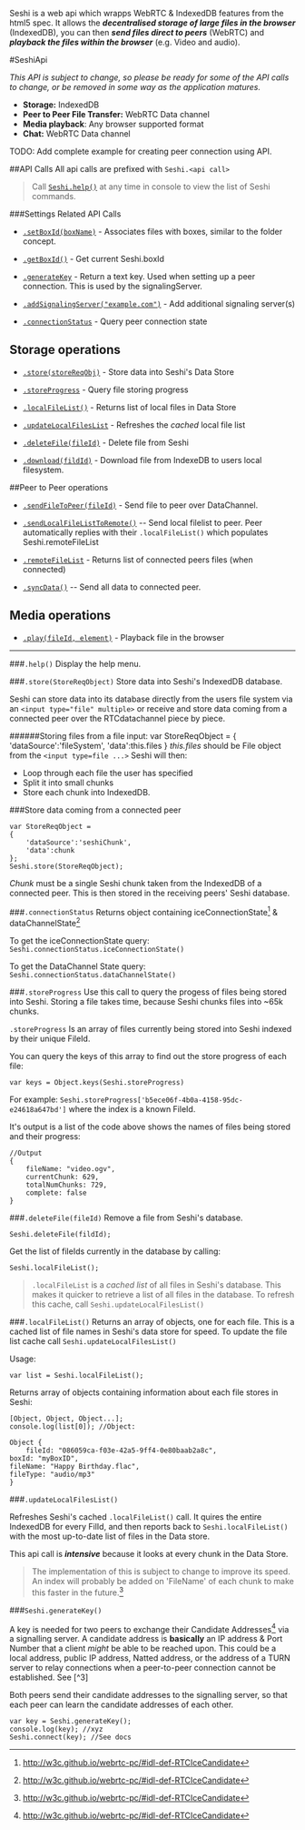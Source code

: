 Seshi is a web api which wrapps WebRTC & IndexedDB features from the html5 spec. It allows the ***decentralised storage of large files in the browser*** (IndexedDB), you can then ***send files direct to peers*** (WebRTC) and ***playback the files  within the browser*** (e.g. Video and audio).


#SeshiApi

*This API is subject to change, so please be ready for some of the API calls to change, or be removed in some way as the application matures.*

* **Storage:** IndexedDB
* **Peer to Peer File Transfer:** WebRTC Data channel
* **Media playback**: Any browser supported format 
* **Chat:** WebRTC Data channel

TODO: Add complete example for creating peer connection using API.

##API Calls
All api calls are prefixed with `Seshi.<api call>`

> Call [`Seshi.help()`](#help) at any time in console to view the list of Seshi commands.

###Settings Related API Calls

* [`.setBoxId(boxName)`](#setBoxId) - Associates files with boxes, similar to the folder concept.

* [`.getBoxId()`](#getBoxId) - Get current Seshi.boxId

* [`.generateKey`](#generateKey) - Return a text key. Used when setting up a peer connection. This is used by the signalingServer.

* [`.addSignalingServer("example.com")`](#addSignalingServer) - Add additional signaling server(s)

* [`.connectionStatus`](#connectionStatus) - Query peer connection state

## Storage operations

* [`.store(storeReqObj)`](#store) - Store data into Seshi's Data Store 

* [`.storeProgress`](#storeProgress) - Query file storing  progress

* [`.localFileList()`](#localFileList) - Returns list of local files in Data Store

* [`.updateLocalFilesList`](#updateLocalFilesList) - Refreshes the *cached* local file list 

* [`.deleteFile(fileId)`](#deleteFile) - Delete file from Seshi

* [`.download(fildId)`](#download) - Download file from IndexeDB to users local filesystem.


##Peer to Peer operations
* [`.sendFileToPeer(fileId)`](#sendFileToPeer) - Send file to peer over DataChannel.

* [`.sendLocalFileListToRemote()`](#sendLocalFileListToRemote) -- Send local filelist to peer. Peer automatically replies with their `.localFileList()` which populates Seshi.remoteFileList 

* [`.remoteFileList`](#remoteFileList) - Returns list of connected peers files (when connected)

* [`.syncData()`](#syncData) -- Send all data to connected peer.

## Media operations
* [`.play(fileId, element)`](#play) - Playback file in the browser

----
###<a name="storeProgress">`.help()`</a>
Display the help menu.

###<a name="store">`.store(StoreReqObject)`</a>
Store data into Seshi's IndexedDB database. 

Seshi can store data into its database directly from the users file system via an `<input type="file" multiple>` or receive and store data coming from a connected peer over the RTCdatachannel piece by piece.

######Storing files from a file input: 
    var StoreReqObject =
    {
        'dataSource':'fileSystem',
        'data':this.files
    }
*this.files* should be File object from the `<input type=file ...>` 
Seshi will then:

* Loop through each file the user has specified
* Split it into small chunks
* Store each chunk into IndexedDB.

###Store data coming from a connected peer

    var StoreReqObject =
    {
        'dataSource':'seshiChunk',
        'data':chunk
    };
    Seshi.store(StoreReqObject);

*Chunk* must be a single Seshi chunk taken from the IndexedDB of a connected peer. This is then stored in the receiving peers' Seshi database. 


###<a name="connectionStatus">`.connectionStatus`</a> 
Returns object containing iceConnectionState[^n] & dataChannelState[^n]

To get the iceConnectionState query: `Seshi.connectionStatus.iceConnectionState()`

To get the DataChannel State  query:
`Seshi.connectionStatus.dataChannelState()`


###<a name="storeProgress">`.storeProgress`</a>
Use this call to query the progess of files being stored into Seshi. Storing a file takes time, because Seshi chunks files into ~65k chunks. 

`.storeProgress` Is an array of files currently being stored into Seshi indexed by their unique FileId. 


You can query the keys of this array to find out the store progress of each file:

    var keys = Object.keys(Seshi.storeProgress)

For example: 
`Seshi.storeProgress['b5ece06f-4b0a-4158-95dc-e24618a647bd']` where the index is a known FileId.

It's output is a list of the code above shows the names of files being stored and their progress:

    //Output 
    {
        fileName: "video.ogv",
        currentChunk: 629, 
        totalNumChunks: 729, 
        complete: false
    }

###<a name="deleteFile">`.deleteFile(fileId)`</a>
Remove a file from Seshi's database.

    Seshi.deleteFile(fildId);

Get the list of fileIds currently in the database by calling:

    Seshi.localFileList();

> `.localFileList` is a *cached list* of all files in Seshi's database. This makes it quicker to retrieve a list of all files in the database. To refresh this cache, call `Seshi.updateLocalFilesList()` 

###<a name="localFileList">`.localFileList()`</a>
Returns an array of objects, one for each file. This is a cached list of file names in Seshi's data store for speed. To update the file list cache call `Seshi.updateLocalFilesList()` 

Usage: 

    var list = Seshi.localFileList();

Returns array of objects containing information about each file stores in Seshi: 

    [Object, Object, Object...];
    console.log(list[0]); //Object:
  
    Object {
        fileId: "086059ca-f03e-42a5-9ff4-0e80baab2a8c", 
    boxId: "myBoxID", 
    fileName: "Happy Birthday.flac", 
    fileType: "audio/mp3"
    }

###<a name="updateLocalFilesList">`.updateLocalFilesList()`</a>

Refreshes Seshi's cached `.localFileList()` call. It quires the entire IndexedDB for every FilId, and then reports back to `Seshi.localFileList()` with the most up-to-date list of files in the Data store. 

This api call is ***intensive*** because it looks at every chunk in the Data Store. 

> The implementation of this is subject to change to improve its speed. An index will probably be added on 'FileName' of each chunk to make this faster in the future.[^n]

###<a name="generateKey">`Seshi.generateKey()`</a>

A key is needed for two peers to exchange their Candidate Addresses[^n] via a signalling server. A candidate address is **basically** an IP address & Port Number that a client *might* be able to be reached upon. This could be a local address, public IP address, Natted address, or the address of a TURN server to relay connections when a peer-to-peer connection cannot be established. See [^3]

Both peers send their candidate addresses to the signalling server, so that each peer can learn the candidate addresses of each other. 

    var key = Seshi.generateKey();
    console.log(key); //xyz
    Seshi.connect(key); //See docs



[^n]: http://w3c.github.io/webrtc-pc/#idl-def-RTCIceCandidate 
[^n]: http://w3c.github.io/webrtc-pc/#idl-def-RTCIceConnectionState
[^n]: https://developer.mozilla.org/en-US/docs/Web/API/IndexedDB_API/Basic_Concepts_Behind_IndexedDB#gloss_key 
[^n]: https://tools.ietf.org/html/rfc5245#section-2.1 
[^n]: http://w3c.github.io/webrtc-pc/#idl-def-RTCDataChannelState